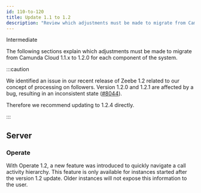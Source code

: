 ```yaml
---
id: 110-to-120
title: Update 1.1 to 1.2
description: "Review which adjustments must be made to migrate from Camunda Cloud 1.1.x to 1.2.0."
---
```

<span class="badge badge--primary">Intermediate</span>

The following sections explain which adjustments must be made to migrate from Camunda Cloud 1.1.x to 1.2.0 for each component of the system.

:::caution

 We identified an issue in our recent release of Zeebe 1.2 related to our
 concept of processing on followers. Version 1.2.0 and 1.2.1 are affected by a
 bug, resulting in an inconsistent state
 ([#8044](https://github.com/camunda-cloud/zeebe/issues/8044)).

 Therefore we recommend updating to 1.2.4 directly.

:::

## Server

### Operate

With Operate 1.2, a new feature was introduced to quickly navigate a call
activity hierarchy. This feature is only available for instances started after
the version 1.2 update. Older instances will not expose this information to the
user.

